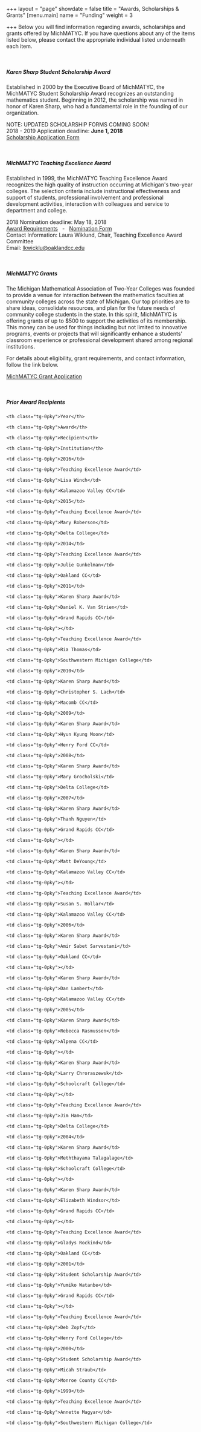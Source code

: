 +++
layout = "page"
showdate = false
title = "Awards, Scholarships & Grants"
[menu.main]
name = "Funding"
weight = 3

+++
Below you will find information regarding awards, scholarships and grants offered by MichMATYC. If you have questions about any of the items listed below, please contact the appropriate individual listed underneath each item.

<br/>

##### Karen Sharp Student Scholarship Award

Established in 2000 by the Executive Board of MichMATYC, the MichMATYC Student Scholarship Award recognizes an outstanding mathematics student. Beginning in 2012, the scholarship was named in honor of Karen Sharp, who had a fundamental role in the founding of our organization.

NOTE: UPDATED SCHOLARSHIP FORMS COMING SOON!  
2018 - 2019 Application deadline: **June 1, 2018**  
[Scholarship Application Form](https://goo.gl/forms/iGuMmWnMFETJnAr13)

<br/>

##### MichMATYC Teaching Excellence Award

Established in 1999, the MichMATYC Teaching Excellence Award recognizes the high quality of instruction occurring at Michigan's two-year colleges. The selection criteria include instructional effectiveness and support of students, professional involvement and professional development activities, interaction with colleagues and service to department and college.

2018 Nomination deadline: May 18, 2018  
[Award Requirements](http://www.michmatyc.org/TeachingExcellenceAwardDocuments/Criteria_2018.pdf)   -   [Nomination Form](http://www.michmatyc.org/TeachingExcellenceAwardDocuments/MichMATYC_Nom_Form_2018.pdf)  
Contact Information: Laura Wiklund, Chair, Teaching Excellence Award Committee  
Email: [lkwicklu@oaklandcc.edu](mailto:lkwicklu@oaklandcc.edu)

<br/>

##### MichMATYC Grants

  
The Michigan Mathematical Association of Two-Year Colleges was founded to provide a venue for interaction between the mathematics faculties at community colleges across the state of Michigan. Our top priorities are to share ideas, consolidate resources, and plan for the future needs of community college students in the state. In this spirit, MichMATYC is offering grants of up to $500 to support the activities of its membership. This money can be used for things including but not limited to innovative programs, events or projects that will significantly enhance a students' classroom experience or professional development shared among regional institutions.  
  
For details about eligibility, grant requirements, and contact information, follow the link below.  
  
[MichMATYC Grant Application](https://docs.google.com/a/swmich.edu/forms/d/1vch8Bp80naTAcFQe6NPceMnXV4IbQ9W8ttkZ5YK74Y4/viewform)  

<br/>

##### Prior Award Recipients  

<style type="text/css">

.tg  {border-collapse:collapse;border-spacing:0;}

.tg td{padding:10px 5px;border-style:solid;border-width:1px;overflow:hidden;word-break:normal;border-color:black;}

.tg th{font-weight:normal;padding:10px 5px;border-style:solid;border-width:1px;overflow:hidden;word-break:normal;border-color:black;}

.tg .tg-0pky{border-color:inherit;text-align:left;vertical-align:top}

</style>

<table class="tg">

  <tr>

    <th class="tg-0pky">Year</th>

    <th class="tg-0pky">Award</th>

    <th class="tg-0pky">Recipient</th>

    <th class="tg-0pky">Institution</th>

  </tr>

  <tr>

    <td class="tg-0pky">2016</td>

    <td class="tg-0pky">Teaching Excellence Award</td>

    <td class="tg-0pky">Lisa Winch</td>

    <td class="tg-0pky">Kalamazoo Valley CC</td>

  </tr>

  <tr>

    <td class="tg-0pky">2015</td>

    <td class="tg-0pky">Teaching Excellence Award</td>

    <td class="tg-0pky">Mary Roberson</td>

    <td class="tg-0pky">Delta College</td>

  </tr>

  <tr>

    <td class="tg-0pky">2014</td>

    <td class="tg-0pky">Teaching Excellence Award</td>

    <td class="tg-0pky">Julie Gunkelman</td>

    <td class="tg-0pky">Oakland CC</td>

  </tr>

  <tr>

    <td class="tg-0pky">2011</td>

    <td class="tg-0pky">Karen Sharp Award</td>

    <td class="tg-0pky">Daniel K. Van Strien</td>

    <td class="tg-0pky">Grand Rapids CC</td>

  </tr>

  <tr>

    <td class="tg-0pky"></td>

    <td class="tg-0pky">Teaching Excellence Award</td>

    <td class="tg-0pky">Ria Thomas</td>

    <td class="tg-0pky">Southwestern Michigan College</td>

  </tr>

  <tr>

    <td class="tg-0pky">2010</td>

    <td class="tg-0pky">Karen Sharp Award</td>

    <td class="tg-0pky">Christopher S. Lach</td>

    <td class="tg-0pky">Macomb CC</td>

  </tr>

  <tr>

    <td class="tg-0pky">2009</td>

    <td class="tg-0pky">Karen Sharp Award</td>

    <td class="tg-0pky">Hyun Kyung Moon</td>

    <td class="tg-0pky">Henry Ford CC</td>

  </tr>

  <tr>

    <td class="tg-0pky">2008</td>

    <td class="tg-0pky">Karen Sharp Award</td>

    <td class="tg-0pky">Mary Grocholski</td>

    <td class="tg-0pky">Delta College</td>

  </tr>

  <tr>

    <td class="tg-0pky">2007</td>

    <td class="tg-0pky">Karen Sharp Award</td>

    <td class="tg-0pky">Thanh Nguyen</td>

    <td class="tg-0pky">Grand Rapids CC</td>

  </tr>

  <tr>

    <td class="tg-0pky"></td>

    <td class="tg-0pky">Karen Sharp Award</td>

    <td class="tg-0pky">Matt DeYoung</td>

    <td class="tg-0pky">Kalamazoo Valley CC</td>

  </tr>

  <tr>

    <td class="tg-0pky"></td>

    <td class="tg-0pky">Teaching Excellence Award</td>

    <td class="tg-0pky">Susan S. Hollar</td>

    <td class="tg-0pky">Kalamazoo Valley CC</td>

  </tr>

  <tr>

    <td class="tg-0pky">2006</td>

    <td class="tg-0pky">Karen Sharp Award</td>

    <td class="tg-0pky">Amir Sabet Sarvestani</td>

    <td class="tg-0pky">Oakland CC</td>

  </tr>

  <tr>

    <td class="tg-0pky"></td>

    <td class="tg-0pky">Karen Sharp Award</td>

    <td class="tg-0pky">Dan Lambert</td>

    <td class="tg-0pky">Kalamazoo Valley CC</td>

  </tr>

  <tr>

    <td class="tg-0pky">2005</td>

    <td class="tg-0pky">Karen Sharp Award</td>

    <td class="tg-0pky">Rebecca Rasmussen</td>

    <td class="tg-0pky">Alpena CC</td>

  </tr>

  <tr>

    <td class="tg-0pky"></td>

    <td class="tg-0pky">Karen Sharp Award</td>

    <td class="tg-0pky">Larry Chroraszewsk</td>

    <td class="tg-0pky">Schoolcraft College</td>

  </tr>

  <tr>

    <td class="tg-0pky"></td>

    <td class="tg-0pky">Teaching Excellence Award</td>

    <td class="tg-0pky">Jim Ham</td>

    <td class="tg-0pky">Delta College</td>

  </tr>

  <tr>

    <td class="tg-0pky">2004</td>

    <td class="tg-0pky">Karen Sharp Award</td>

    <td class="tg-0pky">Meththayana Talagalage</td>

    <td class="tg-0pky">Schoolcraft College</td>

  </tr>

  <tr>

    <td class="tg-0pky"></td>

    <td class="tg-0pky">Karen Sharp Award</td>

    <td class="tg-0pky">Elizabeth Windsor</td>

    <td class="tg-0pky">Grand Rapids CC</td>

  </tr>

  <tr>

    <td class="tg-0pky"></td>

    <td class="tg-0pky">Teaching Excellence Award</td>

    <td class="tg-0pky">Gladys Rockind</td>

    <td class="tg-0pky">Oakland CC</td>

  </tr>

  <tr>

    <td class="tg-0pky">2001</td>

    <td class="tg-0pky">Student Scholarship Award</td>

    <td class="tg-0pky">Yumiko Watanbe</td>

    <td class="tg-0pky">Grand Rapids CC</td>

  </tr>

  <tr>

    <td class="tg-0pky"></td>

    <td class="tg-0pky">Teaching Excellence Award</td>

    <td class="tg-0pky">Deb Zopf</td>

    <td class="tg-0pky">Henry Ford College</td>

  </tr>

  <tr>

    <td class="tg-0pky">2000</td>

    <td class="tg-0pky">Student Scholarship Award</td>

    <td class="tg-0pky">Micah Straub</td>

    <td class="tg-0pky">Monroe County CC</td>

  </tr>

  <tr>

    <td class="tg-0pky">1999</td>

    <td class="tg-0pky">Teaching Excellence Award</td>

    <td class="tg-0pky">Annette Magyar</td>

    <td class="tg-0pky">Southwestern Michigan College</td>

  </tr>

</table>